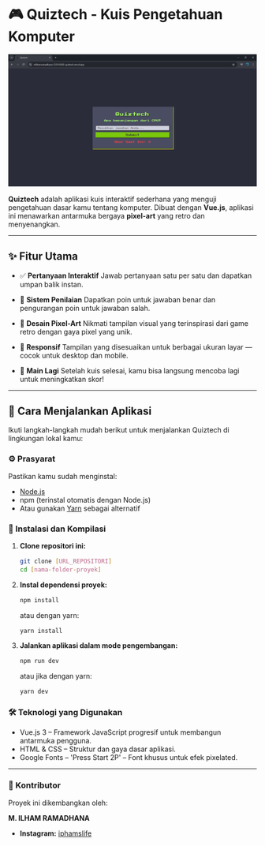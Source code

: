 # 🎮 Quiztech - Kuis Pengetahuan Komputer

![Aplikasi Quiztech](./src/assets/app.png)

**Quiztech** adalah aplikasi kuis interaktif sederhana yang menguji pengetahuan dasar kamu tentang komputer. Dibuat dengan **Vue.js**, aplikasi ini menawarkan antarmuka bergaya **pixel-art** yang retro dan menyenangkan.

---

## ✨ Fitur Utama

- ✅ **Pertanyaan Interaktif**
  Jawab pertanyaan satu per satu dan dapatkan umpan balik instan.

- 🧠 **Sistem Penilaian**
  Dapatkan poin untuk jawaban benar dan pengurangan poin untuk jawaban salah.

- 🎨 **Desain Pixel-Art**
  Nikmati tampilan visual yang terinspirasi dari game retro dengan gaya pixel yang unik.

- 📱 **Responsif**
  Tampilan yang disesuaikan untuk berbagai ukuran layar — cocok untuk desktop dan mobile.

- 🔁 **Main Lagi**
  Setelah kuis selesai, kamu bisa langsung mencoba lagi untuk meningkatkan skor!

---

## 🚀 Cara Menjalankan Aplikasi

Ikuti langkah-langkah mudah berikut untuk menjalankan Quiztech di lingkungan lokal kamu:

### ⚙️ Prasyarat

Pastikan kamu sudah menginstal:

- [Node.js](https://nodejs.org/)
- npm (terinstal otomatis dengan Node.js)
- Atau gunakan [Yarn](https://yarnpkg.com/) sebagai alternatif

### 🧾 Instalasi dan Kompilasi

1.  **Clone repositori ini:**

    ```bash
    git clone [URL_REPOSITORI]
    cd [nama-folder-proyek]
    ```

2.  **Instal dependensi proyek:**

    ```bash
    npm install
    ```
    atau dengan yarn:
    ```bash
    yarn install
    ```

3.  **Jalankan aplikasi dalam mode pengembangan:**

    ```bash
    npm run dev
    ```
    atau jika dengan yarn:
    ```bash
    yarn dev
    ```

### 🛠️ Teknologi yang Digunakan
- Vue.js 3 – Framework JavaScript progresif untuk membangun antarmuka pengguna.
- HTML & CSS – Struktur dan gaya dasar aplikasi.
- Google Fonts – 'Press Start 2P' – Font khusus untuk efek pixelated.

---

### 👤 Kontributor
Proyek ini dikembangkan oleh:

**M. ILHAM RAMADHANA**
- **Instagram:** [iphamslife](https://www.instagram.com/iphamslife?igsh=b2xtZXljY2IyemQ1)